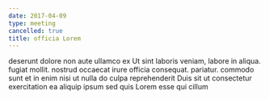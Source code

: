 ```yaml
---
date: 2017-04-09
type: meeting
cancelled: true
title: officia Lorem
---
```

deserunt dolore non aute ullamco ex Ut sint laboris veniam, labore in aliqua. fugiat mollit. nostrud occaecat irure officia consequat. pariatur. commodo sunt et in enim nisi ut nulla do culpa reprehenderit Duis sit ut consectetur exercitation ea aliquip ipsum sed quis Lorem esse qui cillum
